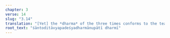```yaml
---
chapter: 3
verse: 14
slug: "3.14"
translation: "[Yet] the *dharma* of the three times conforms to the teachings."
root_text: "śāntoditāvyapadeśyadharmānupātī dharmī"
---
```


